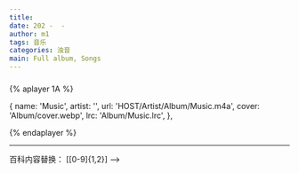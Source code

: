 ```yaml
---
title: 
date: 202 -  - 
author: m1
tags: 音乐
categories: 浊音
main: Full album, Songs
---
```


### 

{% aplayer 1A %}

{
name: 'Music',
artist: '',
url: 'HOST/Artist/Album/Music.m4a',
cover: 'Album/cover.webp',
lrc: 'Album/Music.lrc',
},

{% endaplayer %}

---

<!--
<link rel="stylesheet" href="/css/APlayer.min.css">
<div id="aplayer"></div>
<script src="/js/APlayer.min.js"></script>
<script>
    const ap = new APlayer({
    container: document.getElementById('aplayer'),
    lrcType: 3,
    loop: 'none',
    audio: [
        {
        name: '',
        artist: '',
        url: '.m4a',
        cover: '.jpg',
        lrc: '.lrc',
        },
    ]
});
</script>
-->

百科内容替换： \[[0-9]{1,2}\]  -->  